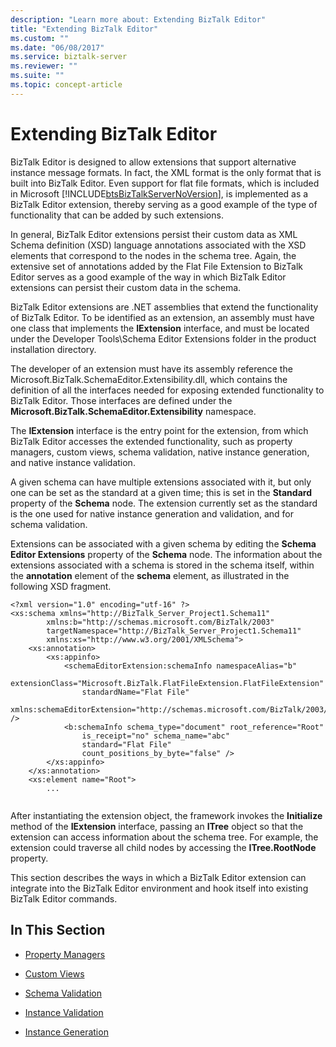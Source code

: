 ```yaml
---
description: "Learn more about: Extending BizTalk Editor"
title: "Extending BizTalk Editor"
ms.custom: ""
ms.date: "06/08/2017"
ms.service: biztalk-server
ms.reviewer: ""
ms.suite: ""
ms.topic: concept-article
---
```

# Extending BizTalk Editor
BizTalk Editor is designed to allow extensions that support alternative instance message formats. In fact, the XML format is the only format that is built into BizTalk Editor. Even support for flat file formats, which is included in Microsoft [!INCLUDE[btsBizTalkServerNoVersion](../includes/btsbiztalkservernoversion-md.md)], is implemented as a BizTalk Editor extension, thereby serving as a good example of the type of functionality that can be added by such extensions.  
  
 In general, BizTalk Editor extensions persist their custom data as XML Schema definition (XSD) language annotations associated with the XSD elements that correspond to the nodes in the schema tree. Again, the extensive set of annotations added by the Flat File Extension to BizTalk Editor serves as a good example of the way in which BizTalk Editor extensions can persist their custom data in the schema.  
  
 BizTalk Editor extensions are .NET assemblies that extend the functionality of BizTalk Editor. To be identified as an extension, an assembly must have one class that implements the **IExtension** interface, and must be located under the Developer Tools\Schema Editor Extensions folder in the product installation directory.  
  
 The developer of an extension must have its assembly reference the Microsoft.BizTalk.SchemaEditor.Extensibility.dll, which contains the definition of all the interfaces needed for exposing extended functionality to BizTalk Editor. Those interfaces are defined under the **Microsoft.BizTalk.SchemaEditor.Extensibility** namespace.  
  
 The **IExtension** interface is the entry point for the extension, from which BizTalk Editor accesses the extended functionality, such as property managers, custom views, schema validation, native instance generation, and native instance validation.  
  
 A given schema can have multiple extensions associated with it, but only one can be set as the standard at a given time; this is set in the **Standard** property of the **Schema** node. The extension currently set as the standard is the one used for native instance generation and validation, and for schema validation.  
  
 Extensions can be associated with a given schema by editing the **Schema Editor Extensions** property of the **Schema** node. The information about the extensions associated with a schema is stored in the schema itself, within the **annotation** element of the **schema** element, as illustrated in the following XSD fragment.  
  
```  
<?xml version="1.0" encoding="utf-16" ?>   
<xs:schema xmlns="http://BizTalk_Server_Project1.Schema11"  
        xmlns:b="http://schemas.microsoft.com/BizTalk/2003"  
        targetNamespace="http://BizTalk_Server_Project1.Schema11"  
        xmlns:xs="http://www.w3.org/2001/XMLSchema">  
    <xs:annotation>  
        <xs:appinfo>  
            <schemaEditorExtension:schemaInfo namespaceAlias="b"  
                extensionClass="Microsoft.BizTalk.FlatFileExtension.FlatFileExtension"  
                standardName="Flat File"  
                xmlns:schemaEditorExtension="http://schemas.microsoft.com/BizTalk/2003/SchemaEditorExtensions" />  
            <b:schemaInfo schema_type="document" root_reference="Root"  
                is_receipt="no" schema_name="abc"  
                standard="Flat File"  
                count_positions_by_byte="false" />   
        </xs:appinfo>  
    </xs:annotation>  
    <xs:element name="Root">  
        ...  
  
```  
  
 After instantiating the extension object, the framework invokes the **Initialize** method of the **IExtension** interface, passing an **ITree** object so that the extension can access information about the schema tree. For example, the extension could traverse all child nodes by accessing the **ITree.RootNode** property.  
  
 This section describes the ways in which a BizTalk Editor extension can integrate into the BizTalk Editor environment and hook itself into existing BizTalk Editor commands.  
  
## In This Section  
  
-   [Property Managers](../core/property-managers.md)  
  
-   [Custom Views](../core/custom-views.md)  
  
-   [Schema Validation](../core/schema-validation1.md)  
  
-   [Instance Validation](../core/instance-validation.md)  
  
-   [Instance Generation](../core/instance-generation.md)
